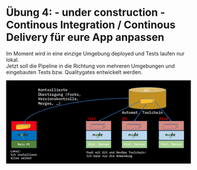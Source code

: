 # Übung 4: - under construction - Continous Integration / Continous Delivery für eure App anpassen

Im Moment wird in eine einzige Umgebung deployed und Tests laufen nur lokal.  
Jetzt soll die Pipeline in die Richtung von mehreren Umgebungen und eingebauten Tests bzw. Qualitygates entwickelt werden.

![](../../../.gitbook/assets/image%20%2830%29.png)

